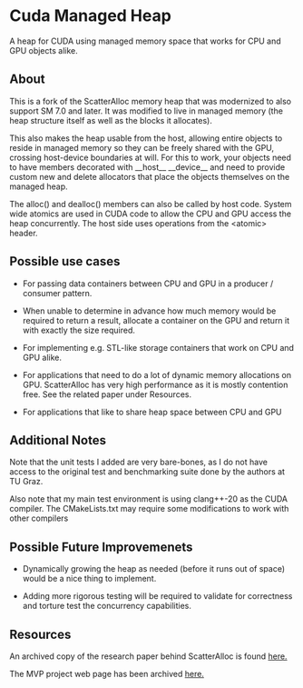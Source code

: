 # Cuda Managed Heap

A heap for CUDA using managed memory space that works for CPU and GPU objects alike.


## About

This is a fork of the ScatterAlloc memory heap that was modernized to also support SM 7.0 and later.
It was modified to live in managed memory (the heap structure itself as well as the blocks it allocates).

This also makes the heap usable from the host, allowing entire objects to reside in managed memory so
they can be freely shared with the GPU, crossing host-device boundaries at will. For this to work, your
objects need to have members decorated with \_\_host\_\_ \_\_device\_\_ and need to provide custom new and delete
allocators that place the objects themselves on the managed heap.

The alloc() and dealloc() members can also be called by host code. System wide atomics are used
in CUDA code to allow the CPU and GPU access the heap concurrently. The host side uses operations
from the \<atomic\> header.


## Possible use cases

* For passing data containers between CPU and GPU in a producer / consumer pattern.

* When unable to determine in advance how much memory would be required to return a result, allocate a container on the GPU and return it with exactly the size required.

* For implementing e.g. STL-like storage containers that work on CPU and GPU alike.

* For applications that need to do a lot of dynamic memory allocations on GPU. ScatterAlloc has very high performance as it is mostly contention free. See the related paper under Resources.

* For applications that like to share heap space between CPU and GPU


## Additional Notes

Note that the unit tests I added are very bare-bones, as I do not have access to the original test and
benchmarking suite done by the authors at TU Graz.

Also note that my main test environment is using clang++-20 as the CUDA compiler. The CMakeLists.txt may
require some modifications to work with other compilers


## Possible Future Improvemenets

* Dynamically growing the heap as needed (before it runs out of space) would be a nice thing to implement.

* Adding more rigorous testing will be required to validate for correctness and torture test the concurrency capabilities.


## Resources

An archived copy of the research paper behind ScatterAlloc is found
[here.](https://web.archive.org/web/20160201114513/http://www.icg.tugraz.at/Members/steinber/scatteralloc-1)

The MVP project web page has been archived
[here.](https://web.archive.org/web/20170311124644/http://www.icg.tugraz.at/project/mvp/)
